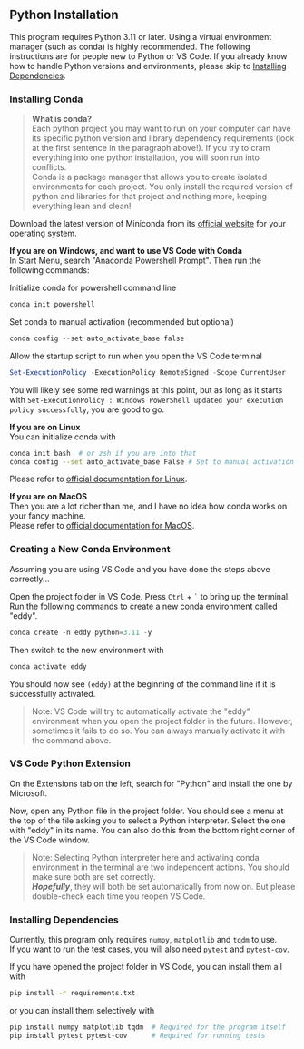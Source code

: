## Python Installation
This program requires Python 3.11 or later. Using a virtual environment manager (such as conda) is highly recommended. The following instructions are for people new to Python or VS Code. If you already know how to handle Python versions and environments, please skip to [Installing Dependencies](#installing-dependencies).
### Installing Conda
> **What is conda?**  
> Each python project you may want to run on your computer can have its specific python version and library dependency requirements (look at the first sentence in the paragraph above!). If you try to cram everything into one python installation, you will soon run into conflicts.  
>Conda is a package manager that allows you to create isolated environments for each project. You only install the required version of python and libraries for that project and nothing more, keeping everything lean and clean!


Download the latest version of Miniconda from its [official website](https://docs.anaconda.com/free/miniconda/index.html#latest-miniconda-installer-links) for your operating system.

**If you are on Windows, and want to use VS Code with Conda**  
In Start Menu, search "Anaconda Powershell Prompt". Then run the following commands:

Initialize conda for powershell command line
```powershell
conda init powershell
```

Set conda to manual activation (recommended but optional)
```powershell
conda config --set auto_activate_base false
```

Allow the startup script to run when you open the VS Code terminal
```powershell
Set-ExecutionPolicy -ExecutionPolicy RemoteSigned -Scope CurrentUser
```
You will likely see some red warnings at this point, but as long as it starts with 
`Set-ExecutionPolicy : Windows PowerShell updated your execution policy successfully`, you are good to go.

**If you are on Linux**  
You can initialize conda with
```bash
conda init bash  # or zsh if you are into that
conda config --set auto_activate_base False # Set to manual activation
```
Please refer to [official documentation for Linux](https://docs.anaconda.com/anaconda/install/linux/).

**If you are on MacOS**  
Then you are a lot richer than me, and I have no idea how conda works on your fancy machine.  
Please refer to [official documentation for MacOS](https://docs.anaconda.com/anaconda/install/mac-os/).

### Creating a New Conda Environment
Assuming you are using VS Code and you have done the steps above correctly...

Open the project folder in VS Code. Press `Ctrl` + `` ` `` to bring up the terminal.  
Run the following commands to create a new conda environment called "eddy".
```powershell
conda create -n eddy python=3.11 -y
```
Then switch to the new environment with
```powershell
conda activate eddy
```
You should now see `(eddy)` at the beginning of the command line if it is successfully activated.

> Note: VS Code will try to automatically activate the "eddy" environment when you open the project folder in the future. However, sometimes it fails to do so. You can always manually activate it with the command above.

### VS Code Python Extension
On the Extensions tab on the left, search for "Python" and install the one by Microsoft.

Now, open any Python file in the project folder. You should see a menu at the top of the file asking you to select a Python interpreter. Select the one with "eddy" in its name. You can also do this from the bottom right corner of the VS Code window.

> Note: Selecting Python interpreter here and activating conda environment in the terminal are two independent actions. You should make sure both are set correctly.  
> ***Hopefully***, they will both be set automatically from now on. But please double-check each time you reopen VS Code.

### Installing Dependencies
Currently, this program only requires `numpy`, `matplotlib` and `tqdm` to use.  
If you want to run the test cases, you will also need `pytest` and `pytest-cov`.

If you have opened the project folder in VS Code, you can install them all with
```bash
pip install -r requirements.txt
```

or you can install them selectively with
```bash
pip install numpy matplotlib tqdm  # Required for the program itself
pip install pytest pytest-cov      # Required for running tests
```
